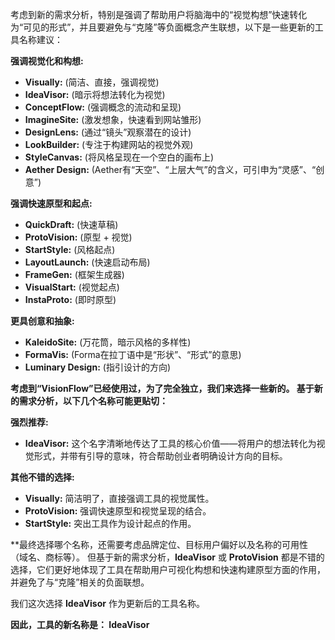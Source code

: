 考虑到新的需求分析，特别是强调了帮助用户将脑海中的“视觉构想”快速转化为“可见的形式”，并且要避免与“克隆”等负面概念产生联想，以下是一些更新的工具名称建议：

**强调视觉化和构想:**

*   **Visually:** (简洁、直接，强调视觉)
*   **IdeaVisor:** (暗示将想法转化为视觉)
*   **ConceptFlow:** (强调概念的流动和呈现)
*   **ImagineSite:** (激发想象，快速看到网站雏形)
*   **DesignLens:** (通过“镜头”观察潜在的设计)
*   **LookBuilder:** (专注于构建网站的视觉外观)
*   **StyleCanvas:** (将风格呈现在一个空白的画布上)
*   **Aether Design:** (Aether有“天空”、“上层大气”的含义，可引申为“灵感”、“创意”)

**强调快速原型和起点:**

*   **QuickDraft:** (快速草稿)
*   **ProtoVision:** (原型 + 视觉)
*   **StartStyle:** (风格起点)
*   **LayoutLaunch:** (快速启动布局)
*   **FrameGen:** (框架生成器)
*   **VisualStart:** (视觉起点)
*   **InstaProto:** (即时原型)

**更具创意和抽象:**

*   **KaleidoSite:** (万花筒，暗示风格的多样性)
*   **FormaVis:** (Forma在拉丁语中是“形状”、“形式”的意思)
*   **Luminary Design:** (指引设计的方向)

**考虑到“VisionFlow”已经使用过，为了完全独立，我们来选择一些新的。 基于新的需求分析，以下几个名称可能更贴切：**

**强烈推荐:**

*   **IdeaVisor:** 这个名字清晰地传达了工具的核心价值——将用户的想法转化为视觉形式，并带有引导的意味，符合帮助创业者明确设计方向的目标。

**其他不错的选择:**

*   **Visually:** 简洁明了，直接强调工具的视觉属性。
*   **ProtoVision:** 强调快速原型和视觉呈现的结合。
*   **StartStyle:** 突出工具作为设计起点的作用。

**最终选择哪个名称，还需要考虑品牌定位、目标用户偏好以及名称的可用性（域名、商标等）。 但基于新的需求分析，**IdeaVisor** 或 **ProtoVision** 都是不错的选择，它们更好地体现了工具在帮助用户可视化构想和快速构建原型方面的作用，并避免了与“克隆”相关的负面联想。

我们这次选择 **IdeaVisor** 作为更新后的工具名称。

**因此，工具的新名称是： IdeaVisor**
